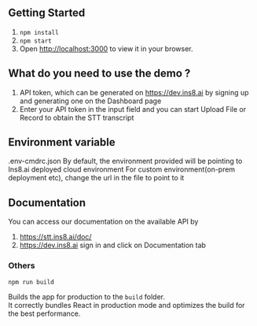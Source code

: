 ## Getting Started

1) `npm install`
2) `npm start`
3) Open [http://localhost:3000](http://localhost:3000) to view it in your browser.

## What do you need to use the demo ?

1) API token, which can be generated on https://dev.ins8.ai by signing up and generating one on the Dashboard page
2) Enter your API token in the input field and you can start Upload File or Record to obtain the STT transcript

## Environment variable
.env-cmdrc.json
By default, the environment provided will be pointing to Ins8.ai deployed cloud environment
For custom environment(on-prem deployment etc), change the url in the file to point to it

## Documentation
You can access our documentation on the available API by
1) https://stt.ins8.ai/doc/
2) https://dev.ins8.ai sign in and click on Documentation tab


### Others
`npm run build`

Builds the app for production to the `build` folder.\
It correctly bundles React in production mode and optimizes the build for the best performance.